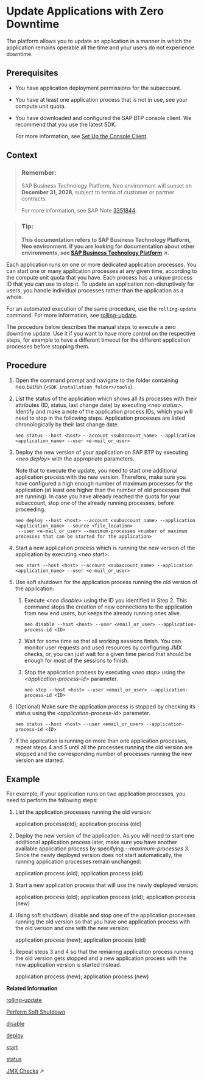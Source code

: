 <!-- loioa10f6c2071b443698eb7dfc411d0ed6d -->

# Update Applications with Zero Downtime

The platform allows you to update an application in a manner in which the application remains operable all the time and your users do not experience downtime.



## Prerequisites

-   You have application deployment permissions for the subaccount.
-   You have at least one application process that is not in use, see your compute unit quota.
-   You have downloaded and configured the SAP BTP console client. We recommend that you use the latest SDK.

    For more information, see [Set Up the Console Client](../30-development-neo/set-up-the-console-client-7613dee.md).




## Context

> ### Remember:  
> SAP Business Technology Platform, Neo environment will sunset on **December 31, 2028**, subject to terms of customer or partner contracts.
> 
> For more information, see SAP Note [3351844](https://me.sap.com/notes/3351844).

> ### Tip:  
> **This documentation refers to SAP Business Technology Platform, Neo environment. If you are looking for documentation about other environments, see [SAP Business Technology Platform](https://help.sap.com/viewer/65de2977205c403bbc107264b8eccf4b/Cloud/en-US/6a2c1ab5a31b4ed9a2ce17a5329e1dd8.html "SAP Business Technology Platform (SAP BTP) is an integrated offering comprised of four technology portfolios: database and data management, application development and integration, analytics, and intelligent technologies. The platform offers users the ability to turn data into business value, compose end-to-end business processes, and build and extend SAP applications quickly.") :arrow_upper_right:.**

Each application runs on one or more dedicated application processes. You can start one or many application processes at any given time, according to the compute unit quota that you have. Each process has a unique process ID that you can use to stop it. To update an application non-disruptively for users, you handle individual processes rather than the application as a whole.

For an automated execution of the same procedure, use the `rolling-update` command. For more information, see [rolling-update](rolling-update-3f5d412.md).

The procedure below describes the manual steps to execute a zero downtime update. Use it if you want to have more control on the respective steps, for example to have a different timeout for the different application processes before stopping them.



## Procedure

1.  Open the command prompt and navigate to the folder containing neo.bat/sh \(`<SDK installation folder>/tools`\).

2.  List the status of the application which shows all its processes with their attributes \(ID, status, last change date\) by executing *<neo status\>*. Identify and make a note of the application process IDs, which you will need to stop in the following steps. Application processes are listed chronologically by their last change date.

    ```
    neo status --host <host> --account <subaccount_name> --application <application_name> --user <e-mail_or_user>
    ```

3.  Deploy the new version of your application on SAP BTP by executing *<neo deploy\>* with the appropriate parameters.

    Note that to execute the update, you need to start one additional application process with the new version. Therefore, make sure you have configured a high enough number of maximum processes for the application \(at least one higher than the number of old processes that are running\). In case you have already reached the quota for your subaccount, stop one of the already running processes, before proceeding.

    ```
    neo deploy --host <host> --account <subaccount_name> --application <application_name> --source <file_location>
     --user <e-mail_or_user> --maximum-processes <number of maximum processes that can be started for the application> 
    ```

4.  Start a new application process which is running the new version of the application by executing *<neo start\>*.

    ```
    neo start --host <host> --account <subaccount_name> --application <application_name> --user <e-mail_or_user>
    ```

5.  Use soft shutdown for the application process running the old version of the application:

    1.  Execute *<neo disable\>* using the ID you identified in Step 2. This command stops the creation of new connections to the application from new end users, but keeps the already running ones alive.

        ```
        neo disable --host <host> --user <email_or_user> --application-process-id <ID>  
        ```

    2.  Wait for some time so that all working sessions finish. You can monitor user requests and used resources by configuring JMX checks, or, you can just wait for a given time period that should be enough for most of the sessions to finish.

    3.  Stop the application process by executing *<neo stop\>* using the *<application-process-id\>* parameter.

        ```
        neo stop --host <host> --user <email_or_user> --application-process-id <ID>
        ```


6.  \(Optional\) Make sure the application process is stopped by checking its status using the *<application-process-id\>* parameter.

    ```
    neo status --host <host> --user <email_or_user> --application-process-id <ID>
    ```

7.  If the application is running on more than one application processes, repeat steps 4 and 5 until all the processes running the old version are stopped and the corresponding number of processes running the new version are started.




## Example

For example, if your application runs on two application processes, you need to perform the following steps:

1.  List the application processes running the old version:

    application process\(old\); application process \(old\)

2.  Deploy the new version of the application. As you will need to start one additional application process later, make sure you have another available application process by specifying *\--maximum-processes 3*. Since the newly deployed version does not start automatically, the running application processes remain unchanged:

    application process \(old\); application process \(old\)

3.  Start a new application process that will use the newly deployed version:

    application process \(old\); application process \(old\); application process \(new\)

4.  Using soft shutdown, disable and stop one of the application processes running the old version so that you have one application process with the old version and one with the new version:

    application process \(new\); application process \(old\)

5.  Repeat steps 3 and 4 so that the remainng application process running the old version gets stopped and a new application process with the new application version is started instead.

    application process \(new\); application process \(new\)


**Related Information**  


[rolling-update](rolling-update-3f5d412.md "The rolling-update command performs update of an application without downtime in one go.")

[Perform Soft Shutdown](perform-soft-shutdown-17e8e96.md "Soft shutdown enables an operator to stop an application or application process in a way that no data is lost. Using soft shutdown gives sufficient time to finish serving end user requests or background jobs.")

[disable](disable-59fedc1.md "This command stops the creation of new connections to an application or application process, but keeps the already running sessions alive. You can check if an application or application process has been disabled by executing the status command.")

[deploy](deploy-937db4f.md "Deploying an application publishes it to SAP BTP. Use the optional parameters to make some specific configurations of the deployed application.")

[start](start-cc417d7.md "Starts a deployed application in order to make it available for customers. In case the application is already started, the command starts an additional application process if the quota for maximum allowed number of application processes is not exceeded.")

[status](status-d4f6592.md "You can check the current status of an application or application process. The command lists all application processes with their IDs, state, last change date sorted chronologically, and runtime information.")

[JMX Checks](https://help.sap.com/viewer/64f7d2b06c6b40a9b3097860c5930641/Cloud/en-US/ef5c05a713154945b347f87b54446c2b.html "Registering JMX checks for SAP Monitoring service allows alerting on any metric that is based on JMX MBean attribute.") :arrow_upper_right:

